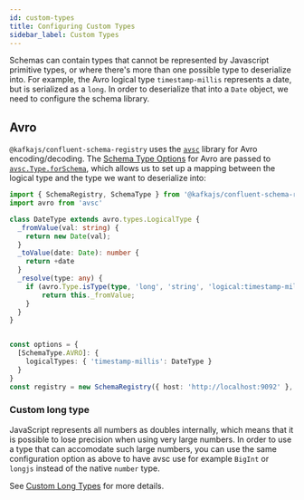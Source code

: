 ```yaml
---
id: custom-types
title: Configuring Custom Types
sidebar_label: Custom Types
---
```


Schemas can contain types that cannot be represented by Javascript primitive types, or
where there's more than one possible type to deserialize into. For example,
the Avro logical type `timestamp-millis` represents a date, but is serialized as a `long`.
In order to deserialize that into a `Date` object, we need to configure the schema library.

## Avro

`@kafkajs/confluent-schema-registry` uses the [`avsc`](https://github.com/mtth/avsc/wiki/Advanced-usage#logical-types)
library for Avro encoding/decoding. The [Schema Type Options](./usage.md#schema-type-options)
for Avro are passed to [`avsc.Type.forSchema`](https://github.com/mtth/avsc/wiki/API#typeforschemaschema-opts),
which allows us to set up a mapping between the logical type and the type we want to deserialize
into:

```ts
import { SchemaRegistry, SchemaType } from '@kafkajs/confluent-schema-registry'
import avro from 'avsc'

class DateType extends avro.types.LogicalType {
  _fromValue(val: string) {
    return new Date(val);
  }
  _toValue(date: Date): number {
    return +date
  }
  _resolve(type: any) {
    if (avro.Type.isType(type, 'long', 'string', 'logical:timestamp-millis')) {
        return this._fromValue;
    }
  }
}


const options = {
  [SchemaType.AVRO]: {
    logicalTypes: { 'timestamp-millis': DateType }
  }
}
const registry = new SchemaRegistry({ host: 'http://localhost:9092' }, options)
```

### Custom long type

JavaScript represents all numbers as doubles internally, which means that it is possible
to lose precision when using very large numbers. In order to use a type that can
accomodate such large numbers, you can use the same configuration option as above to
have avsc use for example `BigInt` or `longjs` instead of the native `number` type.

See [Custom Long Types](https://github.com/mtth/avsc/wiki/Advanced-usage#custom-long-types)
for more details.